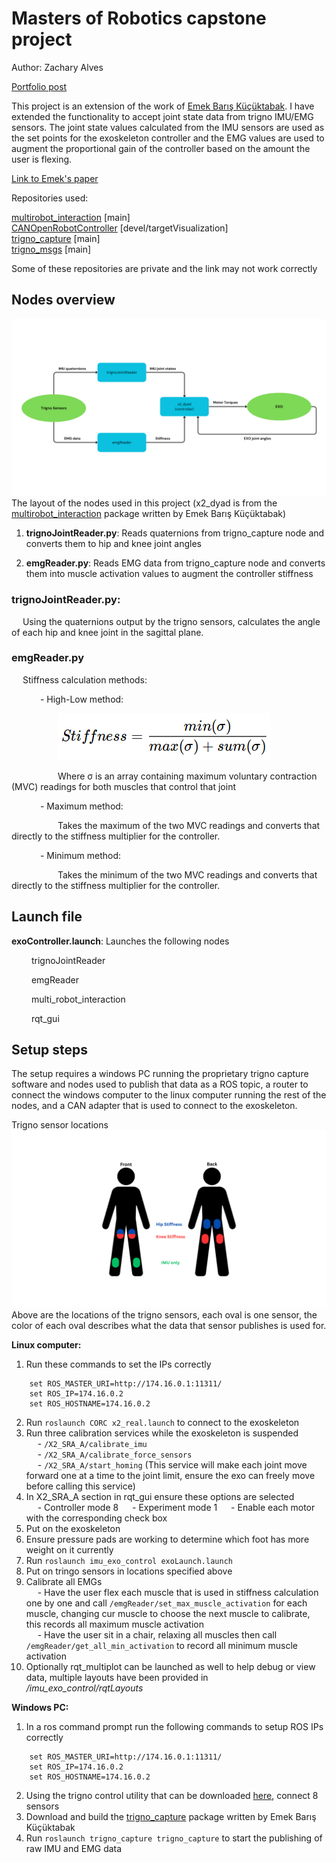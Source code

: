 # Masters of Robotics capstone project
Author: Zachary Alves

[Portfolio post](https://alves-zach.github.io/projects/01Exoskeleton/)

This project is an extension of the work of [Emek Barış Küçüktabak](https://github.com/emekBaris). I have extended the functionality to accept joint state data from trigno IMU/EMG sensors. The joint state values calculated from the IMU sensors are used as the set points for the exoskeleton controller and the EMG values are used to augment the proportional gain of the controller based on the amount the user is flexing.

[Link to Emek's paper](https://arxiv.org/pdf/2307.06479)

Repositories used:

[multirobot_interaction](https://github.com/Alves-Zach/multi_robot_interaction/tree/main) [main]\
[CANOpenRobotController](https://github.com/emekBaris/CANOpenRobotController/tree/devel/targetVisualization) [devel/targetVisualization]\
[trigno_capture](https://github.com/emekBaris/trigno_capture) [main]\
[trigno_msgs](https://github.com/emekBaris/trigno_msgs) [main]

Some of these repositories are private and the link may not work correctly

## Nodes overview

![Node flowchart](/images/ROSflow.png "Node flowchart")
The layout of the nodes used in this project (x2_dyad is from the [multirobot_interaction](https://github.com/emekBaris/multi_robot_interaction) package written by Emek Barış Küçüktabak)

1. **trignoJointReader.py**: Reads quaternions from trigno_capture node and converts them to hip and knee joint angles

2. **emgReader.py**: Reads EMG data from trigno_capture node and converts them into muscle activation values to augment the controller stiffness

### trignoJointReader.py:

&emsp; Using the quaternions output by the trigno sensors, calculates the angle of each hip and knee joint in the sagittal plane.

### emgReader.py

&emsp; Stiffness calculation methods:

&emsp;&emsp;&emsp; - High-Low method: 

&emsp;&emsp;&emsp;&emsp;&emsp; ![High Low equation](/images/HighLow.png "High Low equation")

&emsp;&emsp;&emsp;&emsp;&emsp; Where σ is an array containing maximum voluntary contraction (MVC) readings for both muscles that control that joint

&emsp;&emsp;&emsp; - Maximum method: 

&emsp;&emsp;&emsp;&emsp;&emsp; Takes the maximum of the two MVC readings and converts that directly to the stiffness multiplier for the controller.

&emsp;&emsp;&emsp; - Minimum method:

&emsp;&emsp;&emsp;&emsp;&emsp; Takes the minimum of the two MVC readings and converts that directly to the stiffness multiplier for the controller.

## Launch file
**exoController.launch**: Launches the following nodes

&emsp;&emsp; trignoJointReader

&emsp;&emsp; emgReader

&emsp;&emsp; multi_robot_interaction

&emsp;&emsp; rqt_gui

## Setup steps

The setup requires a windows PC running the proprietary trigno capture software and nodes used to publish that data as a ROS topic, a router to connect the windows computer to the linux computer running the rest of the nodes, and a CAN adapter that is used to connect to the exoskeleton.

Trigno sensor locations
![Trigno sensor locations](/images/IMUPlacementDiagram.png "Trigno sensor locations")
Above are the locations of the trigno sensors, each oval is one sensor, the color of each oval describes what the data that sensor publishes is used for.

**Linux computer:**
1. Run these commands to set the IPs correctly
```
    set ROS_MASTER_URI=http://174.16.0.1:11311/
    set ROS_IP=174.16.0.2
    set ROS_HOSTNAME=174.16.0.2
```
2. Run `roslaunch CORC x2_real.launch` to connect to the exoskeleton
3. Run three calibration services while the exoskeleton is suspended\
&emsp; - `/X2_SRA_A/calibrate_imu`\
&emsp; - `/X2_SRA_A/calibrate_force_sensors`\
&emsp; - `/X2_SRA_A/start_homing` (This service will make each joint move forward one at a time to the joint limit, ensure the exo can freely move before calling this service)
4. In X2_SRA_A section in rqt_gui ensure these options are selected\
&emsp; - Controller mode 8
&emsp; - Experiment mode 1
&emsp; - Enable each motor with the corresponding check box
5. Put on the exoskeleton
6. Ensure pressure pads are working to determine which foot has more weight on it currently
7. Run `roslaunch imu_exo_control exoLaunch.launch`
8. Put on tringo sensors in locations specified above
9. Calibrate all EMGs\
&emsp; - Have the user flex each muscle that is used in stiffness calculation one by one and call `/emgReader/set_max_muscle_activation` for each muscle, changing cur muscle to choose the next muscle to calibrate, this records all maximum muscle activation\
&emsp; - Have the user sit in a chair, relaxing all muscles then call `/emgReader/get_all_min_activation` to record all minimum muscle activation
10. Optionally rqt_multiplot can be launched as well to help debug or view data, multiple layouts have been provided in */imu_exo_control/rqtLayouts*

**Windows PC:**

1. In a ros command prompt run the following commands to setup ROS IPs correctly
```
    set ROS_MASTER_URI=http://174.16.0.1:11311/
    set ROS_IP=174.16.0.2
    set ROS_HOSTNAME=174.16.0.2
```
2. Using the trigno control utility that can be downloaded [here](https://delsys.com/support/software/), connect 8 sensors
3. Download and build the [trigno_capture](https://github.com/emekBaris/trigno_capture) package written by Emek Barış Küçüktabak
4. Run `roslaunch trigno_capture trigno_capture` to start the publishing of raw IMU and EMG data